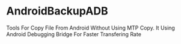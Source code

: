 # AndroidBackupADB
Tools For Copy File From Android Without Using MTP Copy. It Using Android Debugging Bridge For Faster Transfering Rate

